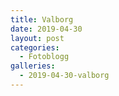 ```yaml
---
title: Valborg
date: 2019-04-30
layout: post
categories:
  - Fotoblogg
galleries:
  - 2019-04-30-valborg
---
```

